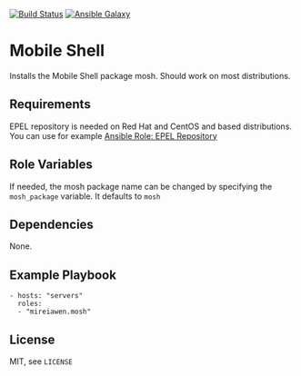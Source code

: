 [![Build Status](https://travis-ci.com/Mireiawen/ansible-role-mosh.svg?branch=master)](https://travis-ci.com/Mireiawen/ansible-role-mosh) [![Ansible Galaxy](https://img.shields.io/badge/Ansible%20Galaxy-mireiawen.mosh-blueviolet)](https://galaxy.ansible.com/mireiawen/mosh)


# Mobile Shell

Installs the Mobile Shell package mosh. Should work on most distributions.

## Requirements

EPEL repository is needed on Red Hat and CentOS and based distributions. You can use for example [Ansible Role: EPEL Repository](https://galaxy.ansible.com/geerlingguy/repo-epel)

## Role Variables

If needed, the mosh package name can be changed by specifying the `mosh_package` variable. It defaults to `mosh`

## Dependencies

None.

## Example Playbook

```
- hosts: "servers"
  roles:
  - "mireiawen.mosh"
```

## License
MIT, see `LICENSE`

